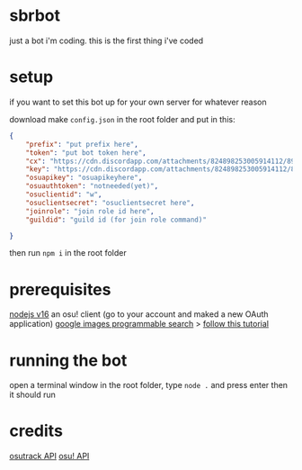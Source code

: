 # sbrbot
just a bot i'm coding. this is the first thing i've coded

# setup
if you want to set this bot up for your own server for whatever reason

download
make `config.json` in the root folder and put in this:
```json
{
	"prefix": "put prefix here",
	"token": "put bot token here",
	"cx": "https://cdn.discordapp.com/attachments/824898253005914112/892674375646584862/HowTo.mp4",
	"key": "https://cdn.discordapp.com/attachments/824898253005914112/892674375646584862/HowTo.mp4",
	"osuapikey": "osuapikeyhere", 
	"osuauthtoken": "notneeded(yet)",
	"osuclientid": "w",
	"osuclientsecret": "osuclientsecret here",
	"joinrole": "join role id here",
	"guildid": "guild id (for join role command)"

}
```
then run `npm i` in the root folder

# prerequisites
[nodejs v16](https://nodejs.org/en/download/)
an osu! client (go to your account and maked a new OAuth application)
[google images programmable search](https://cse.google.com/cse/all) > [follow this tutorial](https://cdn.discordapp.com/attachments/824898253005914112/892674375646584862/HowTo.mp4)

# running the bot
open a terminal window in the root folder, type `node .` and press enter then it should run

# credits

[osutrack API](https://github.com/Ameobea/osutrack-api)
[osu! API](https://osu.ppy.sh/docs/)

 